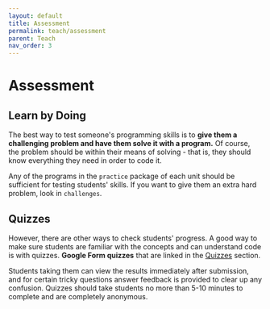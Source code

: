```yaml
---
layout: default
title: Assessment
permalink: teach/assessment
parent: Teach
nav_order: 3
---
```


# Assessment

## Learn by Doing

The best way to test someone's programming skills is to **give them a
challenging problem and have them solve it with a program.** Of course, the
problem should be within their means of solving - that is, they should know
everything they need in order to code it.

Any of the programs in the `practice` package of each unit should be sufficient
for testing students' skills. If you want to give them an extra hard problem,
look in `challenges`.

## Quizzes

However, there are other ways to check students' progress. A good way to make
sure students are familiar with the concepts and can understand code is with
quizzes. **Google Form quizzes** that are linked in the
[Quizzes](/learn-code/learn/students#quizzes) section.

Students taking them can view the results immediately after submission, and for
certain tricky questions answer feedback is provided to clear up any confusion.
Quizzes should take students no more than 5-10 minutes to complete and are
completely anonymous.
